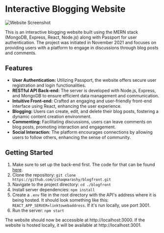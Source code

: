 # Interactive Blogging Website
![Website Screenshot](https://github.com/ishaqmarashy/blogfront/assets/34040118/208312d8-4c7b-4e5f-9ba8-058ab12a1062)

This is an interactive blogging website built using the MERN stack (MongoDB, Express, React, Node.js) along with Passport for user authentication. The project was initiated in November 2021 and focuses on providing users with a platform to engage in discussions through blog posts and comments.

## Features
- **User Authentication:** Utilizing Passport, the website offers secure user registration and login functionalities.
- **RESTful API Back-end:** The server is developed with Node.js, Express, and MongoDB to ensure efficient data management and communication.
- **Intuitive Front-end:** Crafted an engaging and user-friendly front-end interface using React, enhancing the user experience.
- **Blogging:** Users can create, edit, and delete their blog posts, fostering a dynamic content creation environment.
- **Commenting:** Facilitating discussions, users can leave comments on blog posts, promoting interaction and engagement.
- **Social Interaction:** The platform encourages connections by allowing users to follow others, enhancing the sense of community.

## Getting Started
1. Make sure to set up the back-end first. The code for that can be found [here](https://github.com/ishaqmarashy/BlogAPI).
2. Clone the repository: `git clone https://github.com/ishaqmarashy/blogfront.git`
3. Navigate to the project directory: `cd ./blogfront`
4. Install server dependencies: `npm install`
5. Create a `.env` file in the root directory with the API's address where it is being hosted. It should look something like this: `REACT_APP_SERVER=linktowebaddress`. If it's run locally, use port 3001.
6. Run the server: `npm start`

The website should now be accessible at http://localhost:3000. If the website is hosted locally, it will be available at http://localhost:3001.

